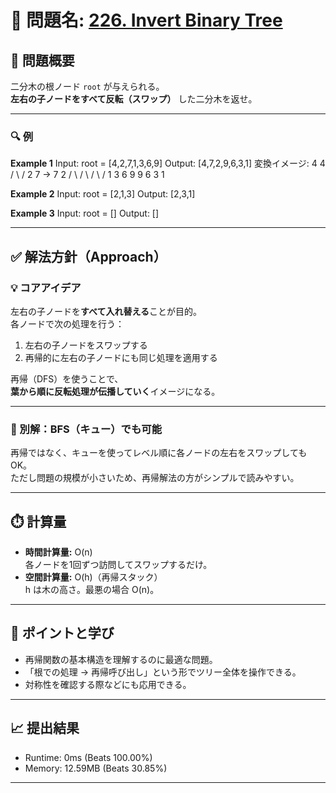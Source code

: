 # 🧩 問題名: [226. Invert Binary Tree](https://leetcode.com/problems/invert-binary-tree/)

## 📝 問題概要

二分木の根ノード `root` が与えられる。  
**左右の子ノードをすべて反転（スワップ）** した二分木を返せ。

---

### 🔍 例

**Example 1**
Input: root = [4,2,7,1,3,6,9]
Output: [4,7,2,9,6,3,1]
変換イメージ:
4    4
/ \ /
2 7 → 7 2
/ \ / \ / \ /
1 3 6 9 9 6 3 1

**Example 2**
Input: root = [2,1,3]
Output: [2,3,1]

**Example 3**
Input: root = []
Output: []

---

## ✅ 解法方針（Approach）

### 💡 コアアイデア

左右の子ノードを**すべて入れ替える**ことが目的。  
各ノードで次の処理を行う：

1. 左右の子ノードをスワップする  
2. 再帰的に左右の子ノードにも同じ処理を適用する  

再帰（DFS）を使うことで、  
**葉から順に反転処理が伝播していく**イメージになる。

---

### 🧠 別解：BFS（キュー）でも可能

再帰ではなく、キューを使ってレベル順に各ノードの左右をスワップしてもOK。  
ただし問題の規模が小さいため、再帰解法の方がシンプルで読みやすい。

---

## ⏱️ 計算量

- **時間計算量:** O(n)  
  各ノードを1回ずつ訪問してスワップするだけ。
- **空間計算量:** O(h)（再帰スタック）  
  h は木の高さ。最悪の場合 O(n)。

---

## 🧠 ポイントと学び

- 再帰関数の基本構造を理解するのに最適な問題。  
- 「根での処理 → 再帰呼び出し」という形でツリー全体を操作できる。
- 対称性を確認する際などにも応用できる。

---

## 📈 提出結果
- Runtime: 0ms (Beats 100.00%)  
- Memory: 12.59MB (Beats 30.85%)

---
